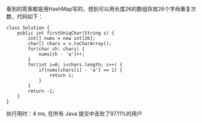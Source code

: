 看到的答案都是用HashMap写的，想到可以用长度26的数组存放26个字母重复次数，代码如下：
```
class Solution {
    public int firstUniqChar(String s) {
        int[] nums = new int[26];
        char[] chars = s.toCharArray();
        for(char ch: chars) {
            nums[ch - 'a']++;
        }
        for(int i=0; i<chars.length; i++) {
            if(nums[chars[i] - 'a'] == 1) {
                return i;
            }
        }
        return -1;
    }
}
```
执行用时：4 ms, 在所有 Java 提交中击败了97.11%的用户
